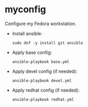 # myconfig
Configure my Fedora workstation.

- Install ansible:

      sudo dnf -y install git ansible

- Apply base config:

      ansible-playbook base.yml

- Apply devel config (if needed):

      ansible-playbook devel.yml

- Apply redhat config (if needed):

      ansible-playbook redhat.yml
